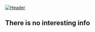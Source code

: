 [![Header](https://github.com/intezya/intezya/blob/main/assets/genshin.gif)](https://loliland.ru/user/intezya)

## There is no interesting info